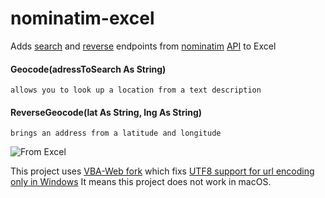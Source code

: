 # nominatim-excel
Adds [search](https://nominatim.org/release-docs/develop/api/Search/) and [reverse](https://nominatim.org/release-docs/develop/api/Reverse/) endpoints from [nominatim](https://nominatim.org/) [API](https://nominatim.org/release-docs/develop/api/Overview/) to Excel
#### Geocode(adressToSearch As String)
	allows you to look up a location from a text description
#### ReverseGeocode(lat As String, lng As String)
	brings an address from a latitude and longitude

![From Excel](https://i.imgur.com/eQjrzZV.png)

This project uses [VBA-Web fork](https://github.com/zbyna/VBA-Web) which fixs [UTF8 support for url encoding only in Windows](https://github.com/zbyna/VBA-Web/commit/dc87d7751d1ba9336aebfeb6b86b7fc258749781) It means this project does not work in macOS.


